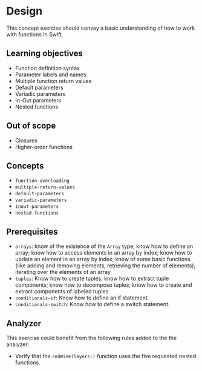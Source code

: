# Design

This concept exercise should convey a basic understanding of how to work with functions in Swift.

## Learning objectives

- Function definition syntax
- Parameter labels and names
- Multiple function return values
- Default parameters
- Variadic parameters
- In-Out parameters
- Nested functions

## Out of scope

- Closures
- Higher-order functions

## Concepts

- `function-overloading`
- `multiple-return-values`
- `default-parameters`
- `variadic-parameters`
- `inout-parameters`
- `nested-functions`

## Prerequisites

- `arrays`: know of the existence of the `Array` type; know how to define an array; know how to access elements in an array by index; know how to update an element in an array by index; know of some basic functions (like adding and removing elements, retrieving the number of elements); iterating over the elements of an array.
- `tuples`: Know how to create tuples; know how to extract tuple components; know how to decompose tuples; know how to create and extract components of labeled tuples
- `conditionals-if`: Know how to define an if statement.
- `conditionals-switch`: Know how to define a switch statement.

## Analyzer

This exercise could benefit from the following rules added to the the analyzer:

- Verify that the `redWine(layers:)` function uses the five requested nested functions.
